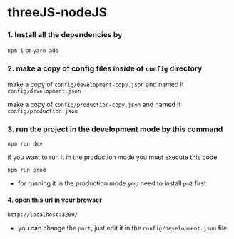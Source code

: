 # threeJS-nodeJS

### 1. Install all the dependencies by 
`npm i` or `yarn add`

### 2. make a copy of config files inside of `config` directory
make a copy of `config/development-copy.json` and named it `config/development.json`

make a copy of `config/production-copy.json` and named it `config/production.json`

### 3. run the project in the development mode by this command
    npm run dev

if you want to run it in the production mode you must execute this code
    
    npm run prod
* for running it in the production mode you need to install `pm2` first 

#### 4. open this url in your browser
    http://localhost:3200/
* you can change the `port`, just edit it in the `config/development.json` file